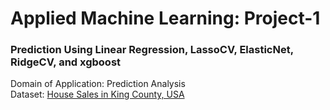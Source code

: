 # Applied Machine Learning: Project-1
### Prediction Using Linear Regression, LassoCV, ElasticNet, RidgeCV, and xgboost
Domain of Application: Prediction Analysis  
Dataset: [House Sales in King County, USA](https://www.kaggle.com/harlfoxem/housesalesprediction)
